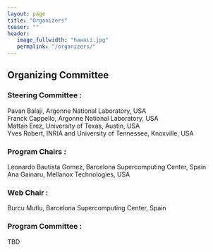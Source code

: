 ```yaml
---
layout: page
title: "Organizers"
teaser: ""
header:
   image_fullwidth: "hawaii.jpg"
   permalink: "/organizers/"
---
```



<h2>Organizing Committee</h2>

<h3>Steering Committee : </h3>

Pavan Balaji, Argonne National Laboratory, USA<br>
Franck Cappello, Argonne National Laboratory, USA<br>
Mattan Erez, University of Texas, Austin, USA<br>
Yves Robert, INRIA and University of Tennessee, Knoxville, USA

<h3>Program Chairs : </h3>

Leonardo Bautista Gomez, Barcelona Supercomputing Center, Spain<br>
Ana Gainaru, Mellanox Technologies, USA

<h3>Web Chair : </h3>

Burcu Mutlu, Barcelona Supercomputing Center, Spain

<h3>Program Committee : </h3>
 
 TBD
